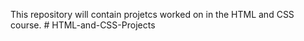 This repository will contain projetcs worked on in the HTML and CSS course. # HTML-and-CSS-Projects
